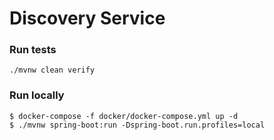 # Discovery Service

### Run tests
```shell
./mvnw clean verify
```

### Run locally
```shell
$ docker-compose -f docker/docker-compose.yml up -d
$ ./mvnw spring-boot:run -Dspring-boot.run.profiles=local
```